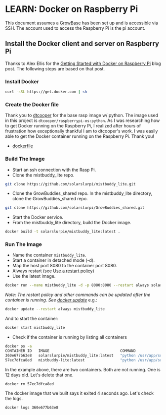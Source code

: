 # LEARN: Docker on Raspberry Pi
This document assumes a [GrowBase](https://github.com/solarslurpi/GrowBase) has been set up and is accessible via SSH. The account used to access the Raspberry Pi is the pi account.
## Install the Docker client and server on Raspberry Pi
Thanks to Alex Ellis for the [Getting Started with Docker on Raspberry Pi](https://blog.alexellis.io/getting-started-with-docker-on-raspberry-pi/) blog post.  The following steps are based on that post.

### Install Docker
```bash
curl -sSL https://get.docker.com | sh
```
### Create the Docker file
Thank you to [dtcooper](https://hub.docker.com/r/dtcooper/raspberrypi-os) for the base rasp image w/ python.  The image used in this project is `dtcooper/raspberrypi-os:python`.  As I was researching how to get Docker running on the Raspberry Pi, I realized after hours of frustration how exceptionally thankful I am to dtcooper's work.  I was easily able to get the Docker container running on the Raspberry Pi.    Thank you!
- [dockerfile](https://github.com/solarslurpi/mistBuddy/blob/main/dockerfile)

### Build The Image
- Start an ssh connection with the Rasp Pi.
- Clone the mistbuddy_lite repo.
```bash
git clone https://github.com/solarslurpi/mistbuddy_lite.git
```
- Clone the GrowBuddies_shared repo. In the mistbuddy_lite directory, clone the GrowBuddies_shared repo.
```bash
git clone https://github.com/solarslurpi/GrowBuddies_shared.git
```
- Start the Docker service.
- From the mistbuddy_lite directory, build the Docker image.
```bash
docker build -t solarslurpie/mistbuddy_lite:latest .
```
### Run The Image
- Name the container `mistbuddy_lite`.
- Start a container in detached mode (-d).
- Map the host port 8080 to the container port 8080.
- Always restart (see [Use a restart policy](https://docs.docker.com/config/containers/start-containers-automatically/#use-a-restart-policy))
- Use the latest image.
```bash
docker run --name mistbuddy_lite -d -p 8080:8080 --restart always solarslurpie/mistbuddy_lite:latest
```
*Note: The restart policy and other commands can be updated after the container is running.  See [docker update](https://docs.docker.com/engine/reference/commandline/update/)*
e.g.:
```bash
docker update --restart always mistbuddy_lite
```
And to start the container:
```bash
docker start mistbuddy_lite
```


- Check if the container is running by listing all containers
```bash
docker ps -a
CONTAINER ID   IMAGE                                COMMAND                  CREATED              STATUS                          PORTS                                       NAMES
360e677b63e8   solarslurpie/mistbuddy_lite:latest   "python /usr/app/src…"   5 seconds ago   Exited (2) 4 seconds ago             mistbuddy_lite
57ec7dfca8ed   mistbuddy-lite:latest                "python /usr/app/src…"   12 days ago          Exited (255) 12 days ago        0.0.0.0:8080->8080/tcp, :::8080->8080/tcp   mistbuddy-lite

```
In the example above, there are two containers.  Both are not running.  One is 12 days old.  Let's delete that one.
```bash
docker rm 57ec7dfca8ed
```
The docker image that we built says it exited 4 seconds ago.  Let's check the logs.
```bash
docker logs 360e677b63e8
```
